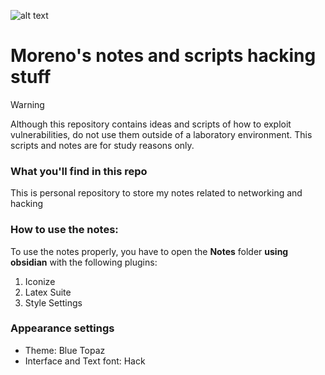 ![alt text](https://github.com/SebastianSalasR/HackingCourses/blob/main/images/image.png?raw=true)

# Moreno's notes and scripts hacking stuff

>[!WARNING]
> Although this repository contains ideas and scripts of how to exploit vulnerabilities, do not use them outside of a laboratory environment. This scripts and notes are for study reasons only.

### What you'll find in this repo

This is personal repository to store my notes related to networking and hacking

### How to use the notes:

To use the notes properly, you have to open the **Notes** folder **using obsidian** with the following plugins:

1. Iconize
2. Latex Suite
3. Style Settings

### Appearance settings

- Theme: Blue Topaz
- Interface and Text font: Hack